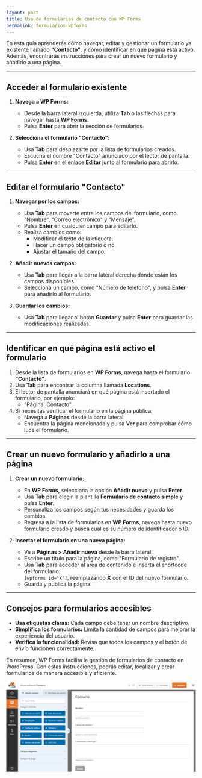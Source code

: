 ```yaml
---
layout: post
title: Uso de formularios de contacto con WP Forms
permalink: formularios-wpforms
---
```


En esta guía aprenderás cómo navegar, editar y gestionar un formulario ya existente llamado **"Contacto"**, y cómo identificar en qué página está activo. Además, encontrarás instrucciones para crear un nuevo formulario y añadirlo a una página.

---

## Acceder al formulario existente

1. **Navega a WP Forms:**  
   - Desde la barra lateral izquierda, utiliza **Tab** o las flechas para navegar hasta **WP Forms**.  
   - Pulsa **Enter** para abrir la sección de formularios.

2. **Selecciona el formulario "Contacto":**  
   - Usa **Tab** para desplazarte por la lista de formularios creados.  
   - Escucha el nombre "Contacto" anunciado por el lector de pantalla.  
   - Pulsa **Enter** en el enlace **Editar** junto al formulario para abrirlo.

---

## Editar el formulario "Contacto"

1. **Navegar por los campos:**  
   - Usa **Tab** para moverte entre los campos del formulario, como "Nombre", "Correo electrónico" y "Mensaje".  
   - Pulsa **Enter** en cualquier campo para editarlo.  
   - Realiza cambios como:  
     - Modificar el texto de la etiqueta.  
     - Hacer un campo obligatorio o no.  
     - Ajustar el tamaño del campo.

2. **Añadir nuevos campos:**  
   - Usa **Tab** para llegar a la barra lateral derecha donde están los campos disponibles.  
   - Selecciona un campo, como "Número de teléfono", y pulsa **Enter** para añadirlo al formulario.  

3. **Guardar los cambios:**  
   - Usa **Tab** para llegar al botón **Guardar** y pulsa **Enter** para guardar las modificaciones realizadas.

---

## Identificar en qué página está activo el formulario

1. Desde la lista de formularios en **WP Forms**, navega hasta el formulario **"Contacto"**.  
2. Usa **Tab** para encontrar la columna llamada **Locations**.  
3. El lector de pantalla anunciará en qué página está insertado el formulario, por ejemplo:  
   - "Página: Contacto".  
4. Si necesitas verificar el formulario en la página pública:  
   - Navega a **Páginas** desde la barra lateral.  
   - Encuentra la página mencionada y pulsa **Ver** para comprobar cómo luce el formulario.

---

## Crear un nuevo formulario y añadirlo a una página

1. **Crear un nuevo formulario:**  
   - En **WP Forms**, selecciona la opción **Añadir nuevo** y pulsa **Enter**.  
   - Usa **Tab** para elegir la plantilla **Formulario de contacto simple** y pulsa **Enter**.  
   - Personaliza los campos según tus necesidades y guarda los cambios.
   - Regresa a la lista de formularios en **WP Forms**, navega hasta nuevo formulario creado y busca cual es su número de identificador o ID.

2. **Insertar el formulario en una nueva página:**  
   - Ve a **Páginas > Añadir nueva** desde la barra lateral.  
   - Escribe un título para la página, como "Formulario de registro".  
   - Usa **Tab** para acceder al área de contenido e inserta el shortcode del formulario:  
     `[wpforms id="X"]`, reemplazando **X** con el ID del nuevo formulario.  
   - Guarda y publica la página.

---

## Consejos para formularios accesibles

- **Usa etiquetas claras:** Cada campo debe tener un nombre descriptivo.  
- **Simplifica los formularios:** Limita la cantidad de campos para mejorar la experiencia del usuario.  
- **Verifica la funcionalidad:** Revisa que todos los campos y el botón de envío funcionen correctamente.

En resumen, WP Forms facilita la gestión de formularios de contacto en WordPress. Con estas instrucciones, podrás editar, localizar y crear formularios de manera accesible y eficiente.

![Captura de pantalla del área de administración de WordPress donde se muestra el apartado WpForms, especificamente la sección de edición del formulario de contacto del sitio.](images/formularios-wpforms.png)